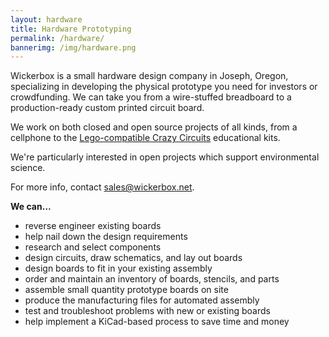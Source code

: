 ```yaml
---
layout: hardware
title: Hardware Prototyping
permalink: /hardware/
bannerimg: /img/hardware.png
---
```


Wickerbox is a small hardware design company in Joseph, Oregon, specializing in developing the physical prototype you need for investors or crowdfunding. We can take you from a wire-stuffed breadboard to a production-ready custom printed circuit board.

We work on both closed and open source projects of all kinds, from a cellphone to the [Lego-compatible Crazy Circuits](https://www.kickstarter.com/projects/browndoggadgets/crazy-circuits-unique-stem-projects-delivered-mont) educational kits. 

We're particularly interested in open projects which support environmental science.

For more info, contact [sales@wickerbox.net](mailto:sales@wickerbox.net).

**We can...**

- reverse engineer existing boards 
- help nail down the design requirements
- research and select components
- design circuits, draw schematics, and lay out boards
- design boards to fit in your existing assembly 
- order and maintain an inventory of boards, stencils, and parts
- assemble small quantity prototype boards on site
- produce the manufacturing files for automated assembly
- test and troubleshoot problems with new or existing boards
- help implement a KiCad-based process to save time and money
